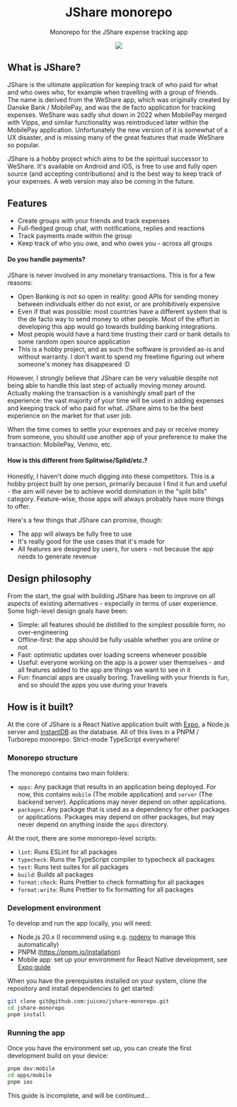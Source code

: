 <div align="center">
  <h1>JShare monorepo</h1>
  <p>Monorepo for the JShare expense tracking app</p>
  <img src="https://github.com/juiceo/jshare-monorepo/actions/workflows/test.yml/badge.svg?branch=main" />
</div>

## What is JShare?

JShare is the ultimate application for keeping track of who paid for what and who owes who, for example when travelling with a group of friends. The name is derived from the WeShare app, which was originally created by Danske Bank / MobilePay, and was the de facto application for tracking expenses. WeShare was sadly shut down in 2022 when MobilePay merged with Vipps, and similar functionality was reintroduced later within the MobilePay application. Unfortunately the new version of it is somewhat of a UX disaster, and is missing many of the great features that made WeShare so popular.

JShare is a hobby project which aims to be the spiritual successor to WeShare. It's available on Android and iOS, is free to use and fully open source (and accepting contributions) and is the best way to keep track of your expenses. A web version may also be coming in the future. 

## Features

- Create groups with your friends and track expenses
- Full-fledged group chat, with notifications, replies and reactions
- Track payments made within the group
- Keep track of who you owe, and who owes you - across all groups

#### Do you handle payments?

JShare is never involved in any monetary transactions. This is for a few reasons: 

- Open Banking is not so open in reality: good APIs for sending money between individuals either do not exist, or are prohibitively expensive
- Even if that was possible: most countries have a different system that is the de facto way to send money to other people. Most of the effort in developing this app would go towards building banking integrations.
- Most people would have a hard time trusting their card or bank details to some random open source application
- This is a hobby project, and as such the software is provided as-is and without warranty. I don't want to spend my freetime figuring out where someone's money has disappeared :D

However, I strongly believe that JShare can be very valuable despite not being able to handle this last step of actually moving money around. Actually making the transaction is a vanishingly small part of the experience: the vast majority of your time will be used in adding expenses and keeping track of who paid for what. JShare aims to be the best experience on the market for that user job.

When the time comes to settle your expenses and pay or receive money from someone, you should use another app of your preference to make the transaction: MobilePay, Venmo, etc.

#### How is this different from Splitwise/Splid/etc.?

Honestly, I haven't done much digging into these competitors. This is a hobby project built by one person, primarily because I find it fun and useful - the aim will never be to achieve world domination in the "split bills" category. Feature-wise, those apps will always probably have more things to offer.

Here's a few things that JShare can promise, though: 

- The app will always be fully free to use
- It's really good for the use cases that it's made for
- All features are designed by users, for users - not because the app needs to generate revenue

## Design philosophy

From the start, the goal with building JShare has been to improve on all aspects of existing alternatives - especially in terms of user experience. Some high-level design goals have been:

- Simple: all features should be distilled to the simplest possible form, no over-engineering
- Offline-first: the app should be fully usable whether you are online or not
- Fast: optimistic updates over loading screens whenever possible
- Useful: everyone working on the app is a power user themselves - and all features added to the app are things we want to see in it
- Fun: financial apps are usually boring. Travelling with your friends is fun, and so should the apps you use during your travels

## How is it built?

At the core of JShare is a React Native application built with [Expo](https://expo.dev/), a Node.js server and [InstantDB](https://www.instantdb.com/) as the database. All of this lives in a PNPM / Turborepo monorepo. Strict-mode TypeScript everywhere!

### Monorepo structure

The monorepo contains two main folders: 

- `apps`: Any package that results in an application being deployed. For now, this contains `mobile` (The mobile application) and `server` (The backend server). Applications may never depend on other applications.
- `packages`: Any package that is used as a dependency for other packages or applications. Packages may depend on other packages, but may never depend on anything inside the `apps` directory.

At the root, there are some monorepo-level scripts: 

- `lint`: Runs ESLint for all packages
- `typecheck`: Runs the TypeScript compiler to typecheck all packages
- `test`: Runs test suites for all packages
- `build`: Builds all packages
- `format:check`: Runs Prettier to check formatting for all packages
- `format:write`: Runs Prettier to fix formatting for all packages

### Development environment

To develop and run the app locally, you will need:

- Node.js 20.x (I recommend using e.g. [nodenv](https://github.com/nodenv/nodenv) to manage this automatically)
- PNPM (https://pnpm.io/installation)
- Mobile app: set up your environment for React Native development, see [Expo guide](https://docs.expo.dev/get-started/set-up-your-environment/?mode=development-build)

When you have the prerequisites installed on your system, clone the repository and install dependencies to get started: 

```bash
git clone git@github.com:juiceo/jshare-monorepo.git
cd jshare-monorepo
pnpm install
```

### Running the app

Once you have the environment set up, you can create the first development build on your device:

```bash
pnpm dev:mobile
cd apps/mobile
pnpm ios
```

This guide is incomplete, and will be continued...
